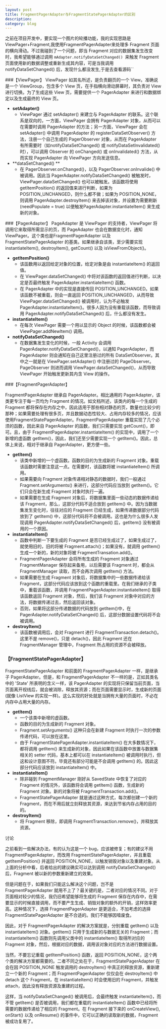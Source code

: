 ```yaml
---
layout: post
title: FragmentPagerAdapter与FragmentStatePagerAdapter的区别
description: 
category: blog
---
```

 之前在项目开发中，要实现一个图片的轮播功能，我的实现思路是ViewPager+Fragment,我使用FragmentPagerAdapter来处理多 Fragment 页面的横向滑动。不过我碰到了一个问题，即当 Fragment 对应的数据集发生改变时，我希望能够通过调用 `mAdapter.notifyDataSetChanged() `来触发 Fragment 页面使用新的数据调整或重新生成其内容，可是当我调用 notifyDataSetChanged() 后，发现什么都没发生,于是去查看源码``

###【ViewPager】
ViewPager 如其名所述，是负责翻页的一个 View。准确说是一个 ViewGroup，包含多个 View 页，在手指横向滑动屏幕时，其负责对 View 进行切换。为了生成这些 View 页，需要提供一个 PagerAdapter 来进行和数据绑定以及生成最终的 View 页。

+ **setAdapter()**
	+ ViewPager 通过 setAdapter() 来建立与 PagerAdapter 的联系。这个联系是双向的，一方面，ViewPager 会拥有 PagerAdapter 对象，从而可以在需要时调用 PagerAdapter 的方法；另一方面，ViewPager 会在 setAdapter() 中调用 PagerAdapter 的 registerDataSetObserver() 方法，注册一个自己生成的 PagerObserver 对象，从而在 PagerAdapter 有所需要时（如notifyDataSetChanged() 或 notifyDataSetInvalidated() 时），可以调用 Observer 的 onChanged() 或 onInvalidated() 方法，从而实现 PagerAdapter 向 ViewPager 方向发送信息。
+ **dataSetChanged() **
	+ 在 PagerObserver.onChanged()，以及 PagerObserver.onInvalide() 中被调用。因此当 PagerAdapter.notifyDataSetChanged() 被触发时，ViewPager.dataSetChanged() 也可以被触发。该函数将使用 getItemPosition() 的返回值来进行判断，如果为 POSITION_UNCHANGED，则什么都不做；如果为 POSITION_NONE，则调用 PagerAdapter.destroyItem() 来去掉该对象，并设置为需要刷新 (needPopulate = true) 以便触发PagerAdapter.instantiateItem() 来生成新的对象。 
	
###【PagerAdapter】
PageAdapter 是 ViewPager 的支持者，ViewPager 将调用它来取得所需显示的页，而 PageAdapter 也会在数据变化时，通知 ViewPager。这个类也是FragmentPagerAdapter 以及 FragmentStatePagerAdapter 的基类。如果继承自该类，至少需要实现 instantiateItem(), destroyItem(), getCount() 以及 isViewFromObject()。

+ **getItemPosition()**
	+ 该函数用以返回给定对象的位置，给定对象是由 instantiateItem() 的返回值。
	+ 在 ViewPager.dataSetChanged() 中将对该函数的返回值进行判断，以决定是否最终触发 PagerAdapter.instantiateItem() 函数。
	+ 在 PagerAdapter 中的实现是直接传回 POSITION_UNCHANGED。如果该函数不被重载，则会一直返回 POSITION_UNCHANGED，从而导致 ViewPager.dataSetChanged() 被调用时，认为不必触发 PagerAdapter.instantiateItem()。很多人因为没有重载该函数，而导致调用
PagerAdapter.notifyDataSetChanged() 后，什么都没有发生。
+ **instantiateItem()**
	+ 在每次 ViewPager 需要一个用以显示的 Object 的时候，该函数都会被 ViewPager.addNewItem() 调用。
+ **notifyDataSetChanged()**
	+ 在数据集发生变化的时候，一般 Activity 会调用 PagerAdapter.notifyDataSetChanged()，以通知 PagerAdapter，而 PagerAdapter 则会通知在自己这里注册过的所有 DataSetObserver。其中之一就是在 ViewPager.setAdapter() 中注册过的 PageObserver。PageObserver 则进而调用 ViewPager.dataSetChanged()，从而导致 ViewPager 开始触发更新其内含 View 的操作。

###【FragmentPagerAdapter】

FragmentPagerAdapter 继承自 PagerAdapter。相比通用的 PagerAdapter，该类更专注于每一页均为 Fragment 的情况。如文档所述，该类内的每一个生成的 Fragment 都将保存在内存之中，因此适用于那些相对静态的页，数量也比较少的那种；如果需要处理有很多页，并且数据动态性较大、占用内存较多的情况，应该使用FragmentStatePagerAdapter。FragmentPagerAdapter 重载实现了几个必须的函数，因此来自 PagerAdapter 的函数，我们只需要实现 getCount()，即可。且，由于 FragmentPagerAdapter.instantiateItem() 的实现中，调用了一个新增的虚函数 getItem()，因此，我们还至少需要实现一个 getItem()。因此，总体上来说，相对于继承自 PagerAdapter，更方便一些。

+ **getItem()**
	+ 该类中新增的一个虚函数。函数的目的为生成新的 Fragment 对象。重载该函数时需要注意这一点。在需要时，该函数将被 instantiateItem() 所调用。
	+ 如果需要向 Fragment 对象传递相对静态的数据时，我们一般通过 Fragment.setArguments() 来进行，这部分代码应当放到 getItem()。它们只会在新生成 Fragment 对象时执行一遍。
	+ 如果需要在生成 Fragment 对象后，将数据集里面一些动态的数据传递给该 Fragment，那么，这部分代码不适合放到 getItem() 中。因为当数据集发生变化时，往往对应的 Fragment 已经生成，如果传递数据部分代码放到了 getItem() 中，这部分代码将不会被调用。这也是为什么很多人发现调用 PagerAdapter.notifyDataSetChanged() 后，getItem() 没有被调用的一个原因。
+ **instantiateItem()**
	+ 函数中判断一下要生成的 Fragment 是否已经生成过了，如果生成过了，就使用旧的，旧的将被 Fragment.attach()；如果没有，就调用 getItem() 生成一个新的，新的对象将被 FragmentTransation.add()。
	+ FragmentPagerAdapter 会将所有生成的 Fragment 对象通过 FragmentManager 保存起来备用，以后需要该 Fragment 时，都会从 FragmentManager 读取，而不会再次调用 getItem() 方法。
	+ 如果需要在生成 Fragment 对象后，将数据集中的一些数据传递给该 Fragment，这部分代码应该放到这个函数的重载里。在我们继承的子类中，重载该函数，并调用 FragmentPagerAdapter.instantiateItem() 取得该函数返回 Fragment 对象，然后，我们该 Fragment 对象中对应的方法，将数据传递过去，然后返回该对象。
	+ 否则，如果将这部分传递数据的代码放到 getItem()中，在 PagerAdapter.notifyDataSetChanged() 后，这部分数据设置代码将不会被调用。
+ **destroyItem()**
	+ 该函数被调用后，会对 Fragment 进行 FragmentTransaction.detach()。这里不是 remove()，只是 detach()，因此 Fragment 还在 FragmentManager 管理中，Fragment 所占用的资源不会被释放。
	
### 【FragmentStatePagerAdapter】

FragmentStatePagerAdapter 和前面的 FragmentPagerAdapter 一样，是继承子 PagerAdapter。但是，和 FragmentPagerAdapter 不一样的是，正如其类名中的 'State' 所表明的含义一样，该 PagerAdapter 的实现将只保留当前页面，当页面离开视线后，就会被消除，释放其资源；而在页面需要显示时，生成新的页面(就像 ListView 的实现一样)。这么实现的好处就是当拥有大量的页面时，不必在内存中占用大量的内存。

+ **getItem()**
	+ 一个该类中新增的虚函数。
	+ 函数的目的为生成新的 Fragment 对象。
	+ Fragment.setArguments() 这种只会在新建 Fragment 时执行一次的参数传递代码，可以放在这里。
	+ 由于 FragmentStatePagerAdapter.instantiateItem() 在大多数情况下，都将调用 getItem() 来生成新的对象，因此如果在该函数中放置与数据集相关的 setter 代码，基本上都可以在 instantiateItem() 被调用时执行，但这和设计意图不符。毕竟还有部分可能是不会调用 getItem() 的。因此这部分代码应该放到 instantiateItem() 中。
+ **instantiateItem()**
	+ 除非碰到 FragmentManager 刚好从 SavedState 中恢复了对应的 Fragment 的情况外，该函数将会调用 getItem() 函数，生成新的 Fragment 对象。新的对象将被 FragmentTransaction.add()。
	+ FragmentStatePagerAdapter 就是通过这种方式，每次都创建一个新的 Fragment，而在不用后就立刻释放其资源，来达到节省内存占用的目的的。
+ **destroyItem()**
	+ 将 Fragment 移除，即调用 FragmentTransaction.remove()，并释放其资源。
	
讨论

之前看到一些解决办法，有的认为这是一个 bug，应该被修复；有的建议不用 FragmentPagerAdapter，而改用 FragmentStatePagerAdapter，并且重载 getItemPosition() 并返回 POSITION_NONE，以触发销毁对象以及重建对象。从上面的分析中看，后者给出的建议确实可以达到调用 notifyDataSetChanged() 后，Fragment 被以新的参数重新建立的效果。

但是问题在于，如果我们只能这么解决这个问题，岂不是 FragmentPagerAdapter 就用不上了？最关键的是，二者对应的情况不同。对于页面相对较少的情况，我仍旧希望能够将生成的 Fragment 保存在内存中，在需要显示的时候直接调用，而不要产生生成、销毁对象的额外的开销，这样效率更高。这种情况下，选择 FragmentPagerAdapter 是更适合，不加考虑的选择 FragmentStatePagerAdapter 是不合适的。我们不能够因噎废食。

因此，对于 FragmentPagerAdapter 的解决方案就是，分别重载 getItem() 以及 instantiateItem() 对象。getItem() 只用于生成新的与数据无关的 Fragment；而 instantiateItem() 函数则先调用父类中的 instantiateItem() 取得所对应的 Fragment 对象，然后，根据对应的数据，调用该对象对应的方法进行数据设置。

当然，不要忘记重载 getItemPosition() 函数，返回 POSITION_NONE，这个两个类的解决方案都需要的。二者不同之处在于，FragmentStatePagerAdapter 在会在因 POSITION_NONE 触发调用的 destroyItem() 中真正的释放资源，重新建立一个新的 Fragment；而 FragmentPagerAdapter 仅仅会在 destroyItem() 中 detach 这个 Fragment，在 instantiateItem() 时会使用旧的 Fragment，并触发 attach，因此没有释放资源及重建的过程。

这样，当 notifyDataSetChanged() 被调用后，会最终触发 instantiateItem()，而不管 getItem() 是否被调用，我们都在重载的 instantiateItem() 函数中已经将所需要的数据传递给了相应的 Fragment。在 Fragment 接下来的 onCreateView(), onStart() 以及 onResume() 的事件中，它可以正确的读取新的数据，Fragment 被成功复用了。